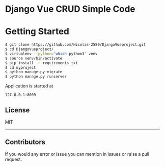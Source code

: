 # Django Vue CRUD Simple Code

# Getting Started

```sh
$ git clone https://github.com/Nicolas-2580/DjangoVueproject.git
$ cd DjangoVueproject/
$ virtualenv --python=`which python3` venv
$ source venv/bin/activate
$ pip install -r requirements.txt
$ cd myproject
$ python manage.py migrate
$ python manage.py runserver
```
Application is started at 
```sh
127.0.0.1:8000
```

License
----

MIT

***

Contributors
---
If you would any error or issue you can mention in issues or raise a pull request.


